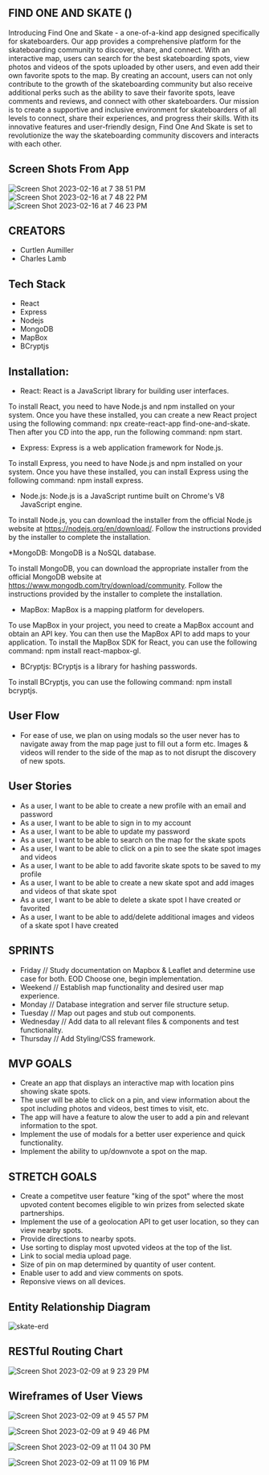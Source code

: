 ## FIND ONE AND SKATE ()


  Introducing Find One and Skate - a one-of-a-kind app designed specifically for skateboarders. Our app provides a comprehensive platform for the skateboarding community to discover, share, and connect. With an interactive map, users can search for the best skateboarding spots, view photos and videos of the spots uploaded by other users, and even add their own favorite spots to the map. By creating an account, users can not only contribute to the growth of the skateboarding community but also receive additional perks such as the ability to save their favorite spots, leave comments and reviews, and connect with other skateboarders. Our mission is to create a supportive and inclusive environment for skateboarders of all levels to connect, share their experiences, and progress their skills. With its innovative features and user-friendly design, Find One And Skate is set to revolutionize the way the skateboarding community discovers and interacts with each other. 
  
## Screen Shots From App  
![Screen Shot 2023-02-16 at 7 38 51 PM](https://user-images.githubusercontent.com/117604017/219544188-51af7d9d-fdda-4020-a0ab-fff2155ed21f.png)
![Screen Shot 2023-02-16 at 7 48 22 PM](https://user-images.githubusercontent.com/117604017/219545346-28af282d-dd01-4d21-934b-5b45579fb67f.png)
![Screen Shot 2023-02-16 at 7 46 23 PM](https://user-images.githubusercontent.com/117604017/219545426-df52990f-aa6b-4fb3-aa97-8a9e080fadb4.png)


  
  
## CREATORS
- Curtlen Aumiller
- Charles Lamb

## Tech Stack

- React
- Express
- Nodejs
- MongoDB
- MapBox
- BCryptjs

## Installation:

* React:
React is a JavaScript library for building user interfaces.

To install React, you need to have Node.js and npm installed on your system. Once you have these installed, you can create a new React project using the following command: npx create-react-app find-one-and-skate.  Then after you CD into the app, run the following command: npm start.

* Express:
Express is a web application framework for Node.js.

To install Express, you need to have Node.js and npm installed on your system. Once you have these installed, you can install Express using the following command: npm install express.

* Node.js:
Node.js is a JavaScript runtime built on Chrome's V8 JavaScript engine.

To install Node.js, you can download the installer from the official Node.js website at https://nodejs.org/en/download/. Follow the instructions provided by the installer to complete the installation.

*MongoDB:
MongoDB is a NoSQL database.

To install MongoDB, you can download the appropriate installer from the official MongoDB website at https://www.mongodb.com/try/download/community. Follow the instructions provided by the installer to complete the installation.

* MapBox:
MapBox is a mapping platform for developers.

To use MapBox in your project, you need to create a MapBox account and obtain an API key. You can then use the MapBox API to add maps to your application. To install the MapBox SDK for React, you can use the following command: npm install react-mapbox-gl.

* BCryptjs:
BCryptjs is a library for hashing passwords.

To install BCryptjs, you can use the following command: npm install bcryptjs.



## User Flow
- For ease of use, we plan on using modals so the user never has to navigate away from the map page just to fill out a form etc.  Images & videos will render to the side of the map as to not disrupt the discovery of new spots. 

## User Stories
* As a user, I want to be able to create a new profile with an email and password
* As a user, I want to be able to sign in to my account
* As a user, I want to be able to update my password
* As a user, I want to be able to search on the map for the skate spots
* As a user, I want to be able to click on a pin to see the skate spot images and videos
* As a user, I want to be able to add favorite skate spots to be saved to my profile
* As a user, I want to be able to create a new skate spot and add images and videos of that skate spot
* As a user, I want to be able to delete a skate spot I have created or favorited
* As a user, I want to be able to add/delete additional images and videos of a skate spot I have created

## SPRINTS
- Friday // Study documentation on Mapbox & Leaflet and determine use case for both.  EOD Choose one, begin implementation.
- Weekend // Establish map functionality and desired user map experience.
- Monday // Database integration and server file structure setup.
- Tuesday // Map out pages and stub out components.
- Wednesday // Add data to all relevant files & components and test functionality.
- Thursday // Add Styling/CSS framework.


## MVP GOALS
- Create an app that displays an interactive map with location pins showing skate spots.
- The user will be able to click on a pin, and view information about the spot including photos and videos, best times to visit, etc.
- The app will have a feature to alow the user to add a pin and relevant information to the spot.
- Implement the use of modals for a better user experience and quick functionality.
- Implement the ability to up/downvote a spot on the map.

## STRETCH GOALS
- Create a competitve user feature "king of the spot" where the most upvoted content becomes eligible to win prizes from selected skate partnerships.
- Implement the use of a geolocation API to get user location, so they can view nearby spots.
- Provide directions to nearby spots.
- Use sorting to display most upvoted videos at the top of the list.
- Link to social media upload page.
- Size of pin on map determined by quantity of user content.
- Enable user to add and view comments on spots.
- Reponsive views on all devices.



## Entity Relationship Diagram
![skate-erd](https://user-images.githubusercontent.com/117604017/218008705-6b96dcf7-4128-482f-b006-44d4cf0c9b9a.png)




## RESTful Routing Chart
![Screen Shot 2023-02-09 at 9 23 29 PM](https://user-images.githubusercontent.com/117604017/218008888-cb4e9a84-c52b-456c-82b5-2fbe465a9797.png)





## Wireframes of User Views
![Screen Shot 2023-02-09 at 9 45 57 PM](https://user-images.githubusercontent.com/117604017/218011167-d030a26a-7b7d-410a-b25c-e900d80ea8be.png)


![Screen Shot 2023-02-09 at 9 49 46 PM](https://user-images.githubusercontent.com/117604017/218011677-e0d22ee2-3ffe-430a-9ad1-4e5ace0597ff.png)


![Screen Shot 2023-02-09 at 11 04 30 PM](https://user-images.githubusercontent.com/117604017/218025097-934b9da2-f5f8-440e-839e-156980f6e5d2.png)


![Screen Shot 2023-02-09 at 11 09 16 PM](https://user-images.githubusercontent.com/117604017/218025799-7a0bef28-0876-4cd3-919b-5ea6c61bba9b.png)
